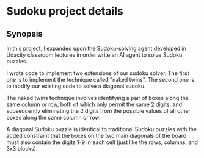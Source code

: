 # Sudoku project details

## Synopsis

In this project, I expanded upon the Sudoku-solving agent developed in Udacity classroom lectures in order write an AI agent to solve Sudoku puzzles. 

I wrote code to implement two extensions of our sudoku solver. The first one is to implement the technique called "naked twins". The second one is to modify our existing code to solve a diagonal sudoku. 

The naked twins technique involves identifying a pair of boxes along the same column or row, both of which only permit the same 2 digits, and subsequently eliminating the 2 digits from the possible values of all other boxes along the same column or row.

A diagonal Sudoku puzzle is identical to traditional Sudoku puzzles with the added constraint that the boxes on the two main diagonals of the board must also contain the digits 1-9 in each cell (just like the rows, columns, and 3x3 blocks).
